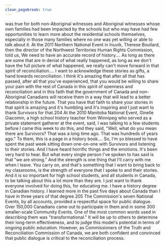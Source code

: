 ```yaml
---
clean_pagebreak: true
---
```


was true for both non-Aboriginal witnesses and Aboriginal witnesses whose own families had been impacted by the schools but who may have had few opportunities to learn more about the residential schools themselves, especially in those many families where no one was yet willing or able to talk about it.
At the 2011 Northern National Event in Inuvik, Therese Boullard, then the director of the Northwest Territories Human Rights Commission, told us,
We need to have an accurate record of history.... As long as there are some that are in denial of what really happened, as long as we don't have the full picture of what happened, we really can't move forward in that spirit of reconciliation.... I want to acknowledge these stories as gifts, a hand towards reconciliation. I think it's amazing that after all that has passed, after all that you've experienced, that you would be willing to share your pain with the rest of Canada in this spirit of openness and reconciliation and in this faith that the government of Canada and non-Aboriginal Canadians will receive them in a way that will lead to a better relationship in the future. That you have that faith to share your stories in that spirit is amazing and it's humbling and it's inspiring and I just want to thank Survivors for that.204
At the 2010 Manitoba National Event, Ginelle Giacomin, a high school history teacher from Winnipeg who served as a private statement gatherer at the event, said,
I was talking to a few students before I came this week to do this, and they said, "Well, what do you mean there are Survivors? That was a long time ago. That was hundreds of years ago." To them, this is a page in a history book.... So, I'm so blessed to have spent the past week sitting down one-on-one with Survivors and listening to their stories. And I have heard horrific things and the emotions. It's been very hard to hear. But what every single person I've spoken to has said is that "we are strong." And the strength is one thing that I'll carry with me when I leave. You carry on, and that's something that I want to bring back to my classrooms, is the strength of everyone that I spoke to and their stories. And it is so important for high school students, and all students in Canada, to be talking about this a lot more than they are. I just want to thank everyone involved for doing this, for educating me. I have a history degree in Canadian history. I learned more in the past five days about Canada than I have in three years of that degree.205
The Commission's seven National Events, by all accounts, provided a respectful space for public dialogue. Over 150,000 Canadians came out to participate in them and in some 300 smaller-scale Community Events. One of the most common words used in describing them was "transformational." It will be up to others to determine their long-term effectiveness, and to judge this model's potential in terms of ongoing public education. However, as Commissioners of the Truth and Reconciliation Commission of Canada, we are both confident and convinced that public dialogue is critical to the reconciliation process.
